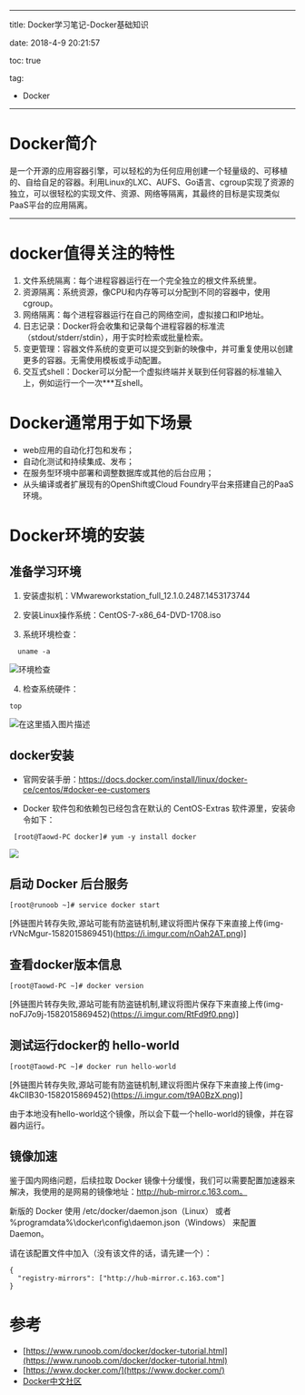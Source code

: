 ----------
title: Docker学习笔记-Docker基础知识

date: 2018-4-9 20:21:57

toc: true

tag: 

- Docker

----------

# Docker简介

是一个开源的应用容器引擎，可以轻松的为任何应用创建一个轻量级的、可移植的、自给自足的容器。利用Linux的LXC、AUFS、Go语言、cgroup实现了资源的独立，可以很轻松的实现文件、资源、网络等隔离，其最终的目标是实现类似PaaS平台的应用隔离。

----------
# docker值得关注的特性
1. 文件系统隔离：每个进程容器运行在一个完全独立的根文件系统里。
2. 资源隔离：系统资源，像CPU和内存等可以分配到不同的容器中，使用cgroup。
3. 网络隔离：每个进程容器运行在自己的网络空间，虚拟接口和IP地址。
4. 日志记录：Docker将会收集和记录每个进程容器的标准流（stdout/stderr/stdin），用于实时检索或批量检索。
5. 变更管理：容器文件系统的变更可以提交到新的映像中，并可重复使用以创建更多的容器。无需使用模板或手动配置。
6. 交互式shell：Docker可以分配一个虚拟终端并关联到任何容器的标准输入上，例如运行一个一次***互shell。

# Docker通常用于如下场景
- web应用的自动化打包和发布；
- 自动化测试和持续集成、发布；
- 在服务型环境中部署和调整数据库或其他的后台应用；
- 从头编译或者扩展现有的OpenShift或Cloud Foundry平台来搭建自己的PaaS环境。

<!--more-->

# Docker环境的安装

## 准备学习环境

1. 安装虚拟机：VMwareworkstation_full_12.1.0.2487.1453173744

2. 安装Linux操作系统：CentOS-7-x86_64-DVD-1708.iso

3. 系统环境检查：

 ```shell
   uname -a
 ```
![环境检查](https://img-blog.csdnimg.cn/20200218165324394.png)

4. 检查系统硬件：

```shell
top
```
![在这里插入图片描述](https://img-blog.csdnimg.cn/2020021816543185.png?x-oss-process=image/watermark,type_ZmFuZ3poZW5naGVpdGk,shadow_10,text_aHR0cHM6Ly9ibG9nLmNzZG4ubmV0L3Rhb3dlaWRvbmcx,size_16,color_FFFFFF,t_70)

## docker安装

- 官网安装手册：https://docs.docker.com/install/linux/docker-ce/centos/#docker-ee-customers

- Docker 软件包和依赖包已经包含在默认的 CentOS-Extras 软件源里，安装命令如下：

 ```shell
  [root@Taowd-PC docker]# yum -y install docker
 ```
![](https://imgconvert.csdnimg.cn/aHR0cDovL3d3dy5ydW5vb2IuY29tL3dwLWNvbnRlbnQvdXBsb2Fkcy8yMDE2LzA1L2RvY2tlcjA5LnBuZw?x-oss-process=image/format,png)

## 启动 Docker 后台服务

```shell
[root@runoob ~]# service docker start
```

[外链图片转存失败,源站可能有防盗链机制,建议将图片保存下来直接上传(img-rVNcMgur-1582015869451)(https://i.imgur.com/nOah2AT.png)]

## 查看docker版本信息

```shell
[root@Taowd-PC ~]# docker version
```

[外链图片转存失败,源站可能有防盗链机制,建议将图片保存下来直接上传(img-noFJ7o9j-1582015869452)(https://i.imgur.com/RtFd9f0.png)]

## 测试运行docker的 hello-world

```shell
[root@Taowd-PC ~]# docker run hello-world
```

[外链图片转存失败,源站可能有防盗链机制,建议将图片保存下来直接上传(img-4kClIB30-1582015869452)(https://i.imgur.com/t9A0BzX.png)]

由于本地没有hello-world这个镜像，所以会下载一个hello-world的镜像，并在容器内运行。

## 镜像加速

鉴于国内网络问题，后续拉取 Docker 镜像十分缓慢，我们可以需要配置加速器来解决，我使用的是网易的镜像地址：http://hub-mirror.c.163.com。

新版的 Docker 使用 /etc/docker/daemon.json（Linux） 或者 %programdata%\docker\config\daemon.json（Windows） 来配置 Daemon。

请在该配置文件中加入（没有该文件的话，请先建一个）：

```shell
{
  "registry-mirrors": ["http://hub-mirror.c.163.com"]
}
```

# 参考
- [https://www.runoob.com/docker/docker-tutorial.html](https://www.runoob.com/docker/docker-tutorial.html)
- [https://www.docker.com/](https://www.docker.com/)
- [Docker中文社区](http://www.docker.org.cn/)
